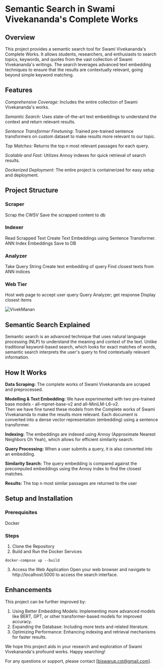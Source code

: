 # Semantic Search in Swami Vivekananda's Complete Works
## Overview
This project provides a semantic search tool for Swami Vivekananda's Complete Works. It allows students, researchers, and enthusiasts to search topics, keywords, and quotes from the vast collection of Swami Vivekananda's writings. The search leverages advanced text embedding techniques to ensure that the results are contextually relevant, going beyond simple keyword matching.
## Features
*Comprehensive Coverage:* Includes the entire collection of Swami Vivekananda's works.  
  
*Semantic Search:* Uses state-of-the-art text embeddings to understand the context and return relevant results.  

*Sentence Transformer Finetuning*: Trained pre-trained sentence transformers on custom dataset to make results more relevant to our topic.  
  
*Top Matches:* Returns the top n most relevant passages for each query.  
  
*Scalable and Fast:* Utilizes Annoy indexes for quick retrieval of search results.  
  
*Dockerized Deployment:* The entire project is containerized for easy setup and deployment.  
  
## Project Structure
### Scraper
Scrap the CWSV
Save the scrapped content to db
### Indexer
Read Scrapped Text
Create Text Embeddings using Sentence Transformer.  
ANN Index Embeddings 
Save to DB
### Analyzer
Take Query String
Create text embedding of query
Find closest texts from ANN indices
### Web Tier
Host web page to accept user query
Query Analyzer; get response
Display closest items

![VivekManan](https://github.com/biswarup90/VivekManan/assets/3035219/a6b0f08e-31a0-4bf9-b6c9-ddaa1a6a1c5a)


## Semantic Search Explained
Semantic search is an advanced technique that uses natural language processing (NLP) to understand the meaning and context of the text. Unlike traditional keyword-based search, which looks for exact matches of words, semantic search interprets the user's query to find contextually relevant information.
## How It Works
**Data Scraping:** The complete works of Swami Vivekananda are scraped and preprocessed.  
   
**Modelling & Text Embedding:** We have experimented with two pre-trained base models - all-mpnet-base-v2 and all-MiniLM-L6-v2.  
Then we have fine tuned these models from the Complete works of Swami Vivekananda to make the results more relevant. Each document is converted into a dense vector representation (embedding) using a sentence transformer.  
  
**Indexing:** The embeddings are indexed using Annoy (Approximate Nearest Neighbors Oh Yeah), which allows for efficient similarity search.  
  
**Query Processing:** When a user submits a query, it is also converted into an embedding.  
  
**Similarity Search:** The query embedding is compared against the precomputed embeddings using the Annoy index to find the closest matches.  
  
**Results:** The top n most similar passages are returned to the user  
## Setup and Installation
### Prerequisites
Docker
### Steps
1. Clone the Repository
2. Build and Run the Docker Services
```
docker-compose up --build
```
3. Access the Web Application
Open your web browser and navigate to http://localhost:5000 to access the search interface.

## Enhancements
This project can be further improved by:

1. Using Better Embedding Models: Implementing more advanced models like BERT, GPT, or other transformer-based models for improved accuracy.
2. Expanding the Database: Including more texts and related literature.
3. Optimizing Performance: Enhancing indexing and retrieval mechanisms for faster results.

We hope this project aids in your research and exploration of Swami Vivekananda's profound works. Happy searching!

For any questions or support, please contact [biswarup.cst@gmail.com].

